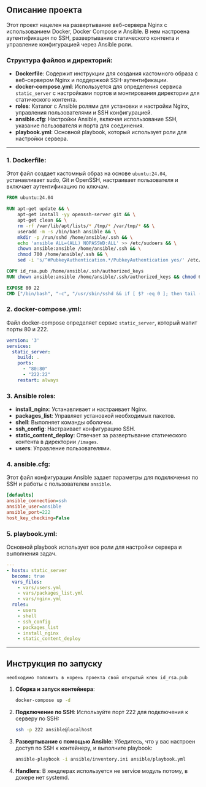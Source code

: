 ## Описание проекта

Этот проект нацелен на развертывание веб-сервера Nginx с использованием Docker, Docker Compose и Ansible. В нем настроена аутентификация по SSH, развертывание статического контента и управление конфигурацией через Ansible роли.

### Структура файлов и директорий:

- **Dockerfile**: Содержит инструкции для создания кастомного образа с веб-сервером Nginx и поддержкой SSH-аутентификации.
- **docker-compose.yml**: Используется для определения сервиса `static_server` с настройками портов и монтирования директории для статического контента.
- **roles**: Каталог с Ansible ролями для установки и настройки Nginx, управления пользователями и SSH конфигурацией.
- **ansible.cfg**: Настройки Ansible, включая использование SSH, указание пользователя и порта для соединения.
- **playbook.yml**: Основной playbook, который использует роли для настройки сервера.

---

### 1. **Dockerfile**:

Этот файл создает кастомный образ на основе `ubuntu:24.04`, устанавливает sudo, Git и OpenSSH, настраивает пользователя и включает аутентификацию по ключам.

```Dockerfile
FROM ubuntu:24.04

RUN apt-get update && \
    apt-get install -yy openssh-server git && \
    apt-get clean && \
    rm -rf /var/lib/apt/lists/* /tmp/* /var/tmp/* && \
    useradd -m -s /bin/bash ansible && \
    mkdir -p /run/sshd /home/ansible/.ssh && \
    echo 'ansible ALL=(ALL) NOPASSWD:ALL' >> /etc/sudoers && \
    chown ansible:ansible /home/ansible/.ssh && \
    chmod 700 /home/ansible/.ssh && \
    sed -i 's/^#PubkeyAuthentication.*/PubkeyAuthentication yes/' /etc/ssh/sshd_config

COPY id_rsa.pub /home/ansible/.ssh/authorized_keys
RUN chown ansible:ansible /home/ansible/.ssh/authorized_keys && chmod 600 /home/ansible/.ssh/authorized_keys

EXPOSE 80 22
CMD ["/bin/bash", "-c", "/usr/sbin/sshd && if [ $? -eq 0 ]; then tail -f /dev/null; else echo 'SSHD failed to start'; fi"]
```

### 2. **docker-compose.yml**:

Файл docker-compose определяет сервис `static_server`, который мапит порты 80 и 222.

```yaml
version: '3'
services:
  static_server:
    build: .
    ports:
      - "80:80"
      - "222:22"
    restart: always
```

### 3. **Ansible roles**:

- **install_nginx**: Устанавливает и настраивает Nginx.
- **packages_list**: Управляет установкой необходимых пакетов.
- **shell**: Выполняет команды оболочки.
- **ssh_config**: Настраивает конфигурацию SSH.
- **static_content_deploy**: Отвечает за развертывание статического контента в директории `/images`.
- **users**: Управление пользователями.

### 4. **ansible.cfg**:

Этот файл конфигурации Ansible задает параметры для подключения по SSH и работы с пользователем `ansible`.

```ini
[defaults]
ansible_connection=ssh
ansible_user=ansible
ansible_port=222
host_key_checking=False
```

### 5. **playbook.yml**:

Основной playbook использует все роли для настройки сервера и выполнения задач.

```yaml
---
- hosts: static_server
  become: true
  vars_files:
    - vars/users.yml
    - vars/packages_list.yml
    - vars/nginx.yml
  roles:
    - users
    - shell
    - ssh_config
    - packages_list
    - install_nginx
    - static_content_deploy
```

---

## Инструкция по запуску

```
необходимо положить в корень проекта свой открытый ключ id_rsa.pub
```

1. **Сборка и запуск контейнера**:
   ```bash
   docker-compose up -d
   ```

2. **Подключение по SSH**:
   Используйте порт 222 для подключения к серверу по SSH:
   ```bash
   ssh -p 222 ansible@localhost
   ```

3. **Развертывание с помощью Ansible**:
   Убедитесь, что у вас настроен доступ по SSH к контейнеру, и выполните playbook:
   ```bash
   ansible-playbook -i ansible/inventory.ini ansible/playbook.yml
   ```

4. **Handlers**:
   В хендлерах используется не service модуль потому,  в докере нет systemd.